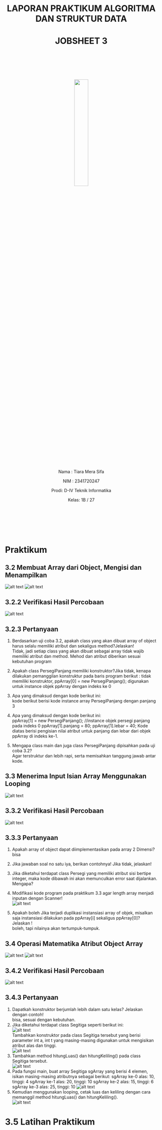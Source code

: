 # <p align ="center">  LAPORAN PRAKTIKUM ALGORITMA DAN STRUKTUR DATA </p> 
# <p align ="center">  JOBSHEET 3 </p> 
<br><br><br><br>

<p align="center">
   <img src="https://static.wikia.nocookie.net/logopedia/images/8/8a/Politeknik_Negeri_Malang.png/revision/latest?cb=20190922202558" width="30%"> </p>

<br><br><br><br><br>


<p align = "center"> Nama : Tiara Mera Sifa </p>
<p align = "center"> NIM  : 2341720247 </p>
<p align = "center"> Prodi: D-IV Teknik Informatika</p>
<p align = "center"> Kelas: 1B / 27 </p>

<br><br><br><br><br>

# Praktikum
## 3.2 Membuat Array dari Object, Mengisi dan Menampilkan
![alt text](<img/1.png>)
![alt text](<img/2.png>)
## 3.2.2 Verifikasi Hasil Percobaan
![alt text](<img/3.png>)
## 3.2.3 Pertanyaan
1. Berdasarkan uji coba 3.2, apakah class yang akan dibuat array of object harus selalu memiliki atribut dan sekaligus method?Jelaskan!<br> Tidak, jadi setiap class yang akan dibuat sebagai array tidak wajib memiliki atribut dan method. Mehod dan atribut diberikan sesuai kebutuhan program

2. Apakah class PersegiPanjang memiliki konstruktor?Jika tidak, kenapa dilakukan pemanggilan konstruktur pada baris program berikut :
    tidak memiliki konstruktor, ppArray[0] = new PersegiPanjang(); digunakan untuk instance objek ppArray dengan indeks ke 0
3. Apa yang dimaksud dengan kode berikut ini:<br>
    kode berikut berisi kode instance array PersegiPanjang dengan panjang 3
4. Apa yang dimaksud dengan kode berikut ini:<br>
    ppArray[1] = new PersegiPanjang(); //instance objek persegi panjang pada indeks 0
    ppArray[1].panjang = 80;
    ppArray[1].lebar = 40; 
    Kode diatas berisi pengisian nilai atribut untuk panjang dan lebar dari objek ppArray di indeks ke-1.

5. Mengapa class main dan juga class PersegiPanjang dipisahkan pada uji coba 3.2?<br>
Agar terstruktur dan lebih rapi, serta memisahkan tanggung jawab antar kode.

## 3.3 Menerima Input Isian Array Menggunakan Looping
![alt text](<img/6.png>)

## 3.3.2 Verifikasi Hasil Percobaan
![alt text](<img/image2.png>)

## 3.3.3 Pertanyaan
1. Apakah array of object dapat diimplementasikan pada array 2 Dimensi?<br>
bisa
2. Jika jawaban soal no satu iya, berikan contohnya! Jika tidak, jelaskan!<br>

3. Jika diketahui terdapat class Persegi yang memiliki atribut sisi bertipe integer, maka kode 
dibawah ini akan memunculkan error saat dijalankan. Mengapa?<br>

4. Modifikasi kode program pada praktikum 3.3 agar length array menjadi inputan dengan Scanner!<br>
![alt text](<img/10.png>)

5. Apakah boleh Jika terjadi duplikasi instansiasi array of objek, misalkan saja instansiasi dilakukan 
pada ppArray[i] sekaligus ppArray[0]?Jelaskan !<br>
    boleh, tapi nilainya akan tertumpuk-tumpuk.
## 3.4 Operasi Matematika Atribut Object Array
![alt text](<img/4.png>)
![alt text](<img/5.png>)
## 3.4.2 Verifikasi Hasil Percobaan
![alt text](img/image1.png)
## 3.4.3 Pertanyaan
1. Dapatkah konstruktor berjumlah lebih dalam satu kelas? Jelaskan dengan contoh! <br>
bisa, sesuai dengan kebutuhan.
2. Jika diketahui terdapat class Segitiga seperti berikut ini:<br>
![alt text](<img/image soal.png>)<br>
Tambahkan konstruktor pada class Segitiga tersebut yang berisi parameter int a, int t
yang masing-masing digunakan untuk mengisikan atribut alas dan tinggi.<br>
![alt text](<img/8.png>)
3. Tambahkan method hitungLuas() dan hitungKeliling() pada class Segitiga
tersebut.<br>
![alt text](<img/9.png>)
4. Pada fungsi main, buat array Segitiga sgArray yang berisi 4 elemen, isikan masing-masing 
atributnya sebagai berikut:
sgArray ke-0 alas: 10, tinggi: 4
sgArray ke-1 alas: 20, tinggi: 10
sgArray ke-2 alas: 15, tinggi: 6
sgArray ke-3 alas: 25, tinggi: 10
![alt text](<img/7.png>)
5. Kemudian menggunakan looping, cetak luas dan keliling dengan cara memanggil method 
hitungLuas() dan hitungKeliling().<br>
![alt text](img/image3.png)

# 3.5 Latihan Praktikum


